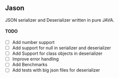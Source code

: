## Jason
JSON serializer and Deserializer written in pure JAVA.

#### TODO
- [ ] Add number support
- [ ] Add support for null in serializer and deserializer
- [ ] Add Support for class objects in deserializer
- [ ] Improve error handling
- [ ] Add Benchmarks
- [ ] Add tests with big json files for deserializer